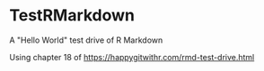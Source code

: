 # TestRMarkdown
A "Hello World" test drive of R Markdown


Using chapter 18 of https://happygitwithr.com/rmd-test-drive.html
